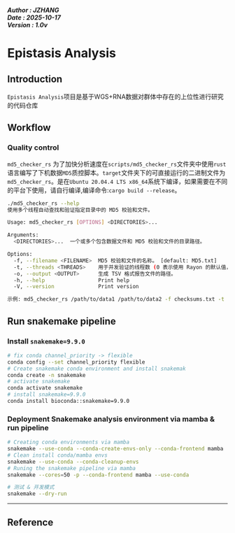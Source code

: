 ***Author  : JZHANG***  
***Date    : 2025-10-17***  
***Version : 1.0v***
# Epistasis Analysis
## Introduction
`Epistasis Analysis`项目是基于WGS+RNA数据对群体中存在的上位性进行研究的代码仓库
## Workflow
### Quality control
`md5_checker_rs`
为了加快分析速度在`scripts/md5_checker_rs`文件夹中使用`rust`语言编写了下机数据`MD5`质控脚本。`target`文件夹下的可直接运行的二进制文件为`md5_checker_rs`。是在`Ubuntu 20.04.4 LTS x86_64`系统下编译，如果需要在不同的平台下使用，请自行编译,编译命令:`cargo build --release`。
```bash
./md5_checker_rs --help
使用多个线程自动查找和验证指定目录中的 MD5 校验和文件。

Usage: md5_checker_rs [OPTIONS] <DIRECTORIES>...

Arguments:
  <DIRECTORIES>...  一个或多个包含数据文件和 MD5 校验和文件的目录路径。

Options:
  -f, --filename <FILENAME>  MD5 校验和文件的名称。 [default: MD5.txt]
  -t, --threads <THREADS>    用于并发验证的线程数 (0 表示使用 Rayon 的默认值，通常是 CPU 核心数)。 [default: 0]
  -o, --output <OUTPUT>      生成 TSV 格式报告文件的路径。
  -h, --help                 Print help
  -V, --version              Print version

示例: md5_checker_rs /path/to/data1 /path/to/data2 -f checksums.txt -t 16 -o report.tsv
```
## Run snakemake pipeline

### Install `snakemake=9.9.0`
```bash
# fix conda channel_priority -> flexible
conda config --set channel_priority flexible
# Create snakemake conda environment and install snakemak
conda create -n snakemake
# activate snakemake
conda activate snakemake
# install snakemake=9.9.0
conda install bioconda::snakemake=9.9.0
```
### Deployment Snakemake analysis environment via mamba & run pipeline
```bash
# Creating conda environments via mamba
snakemake --use-conda --conda-create-envs-only --conda-frontend mamba
# Clean install conda/mamba envs
snakemake --use-conda --conda-cleanup-envs
# Runing the snakemake pipeline via mamba
snakemake --cores=50 -p --conda-frontend mamba --use-conda
```


```bash
# 测试 & 开发模式
snakemake --dry-run
```

---
## Reference